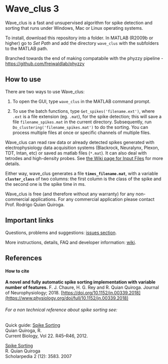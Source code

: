 Wave_clus 3
===========

Wave_clus is a fast and unsupervised algorithm for spike detection and sorting that runs under Windows, Mac or Linux operating systems.

To install, download this repository into a folder. In MATLAB (R2009b or higher) go to *Set Path* and add the directory `wave_clus` with the subfolders to the MATLAB path.

Branched towards the end of making compatabile with the phyzzy pipeline - https://github.com/freiwaldlab/phyzzy

How to use
------

There are two ways to use Wave_clus:

1. To open the GUI, type `wave_clus` in the MATLAB command prompt. 

2. To use the batch functions, type `Get_spikes('filename.ext')`, where `.ext` is a file extension (eg. `.mat`), for the spike detection; this will save a file `filename_spikes.mat` in the current directory.
    Subsequently, run `Do_clustering('filename_spikes.mat')` to do the sorting. You can process multiple files at once or specific channels of multiple files.

Wave_clus can read raw data or already detected spikes generated with electrophysiology data acquisition systems (Blackrock, Neuralynx, Plexon, TDT, Intan, etc) or saved as matlab files (`*.mat`). It can also deal with tetrodes and high-density probes. See [the Wiki page for Input Files](https://github.com/csn-le/wave_clus/wiki/Input-Files) for more details.

Either way, wave_clus generates a file **`times_filename.mat`**, with a variable **`cluster_class`** of two columns: the first column is the class of the spike and the second one is the spike time in ms.

Wave_clus is free (and therefore without any warranty) for any non-commercial applications. For any commercial application please contact Prof. Rodrigo Quian Quiroga.

Important links
---------------

Questions, problems and suggestions: [issues section](https://github.com/csn-le/wave_clus/issues "Issues").

More instructions, details, FAQ and developer information: [wiki](https://github.com/csn-le/wave_clus/wiki "Wiki").



References
----------

#### How to cite
__A novel and fully automatic spike sorting implementation with variable number of features.__
F. J. Chaure, H. G. Rey and R. Quian Quiroga. Journal of Neurophysiology; 2018. 
[https://doi.org/10.1152/jn.00339.2018](https://www.physiology.org/doi/full/10.1152/jn.00339.2018)

###### For a non technical reference about spike sorting see:

Quick guide: [Spike Sorting](http://www2.le.ac.uk/departments/engineering/research/bioengineering/neuroengineering-lab/Publications/spike%20sorting%20quick%20guide.pdf "quick guide")<br/>
Quian Quiroga, R.<br/>
Current Biology, Vol 22. R45–R46, 2012.

[Spike Sorting](https://www.scholarpedia.org/article/Spike_sorting "spike sorting in Scholarpedia")<br/>
R. Quian Quiroga<br/>
Scholarpedia 2 (12): 3583. 2007

